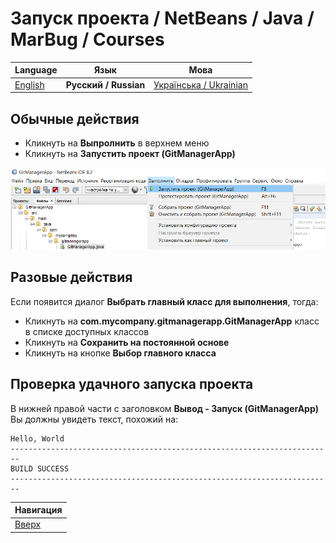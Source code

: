# Запуск проекта / NetBeans / Java / MarBug / Courses

| Language | Язык | Мова |
| -------- | ---- | ---- |
| [English](README.md) | **Русский / Russian** | [Українська / Ukrainian](README.uk.md) |

## Обычные действия ##

* Кликнуть на **Выпролнить** в верхнем меню
* Кликнуть на **Запустить проект (GitManagerApp)**

![Меню](https://github.com/marbug/courses-marbug-java/blob/master/netbeans/run-project/menu.ru.png)

## Разовые действия ##

Если появится диалог **Выбрать главный класс для выполнения**, тогда:

* Кликнуть на **com.mycompany.gitmanagerapp.GitManagerApp** класс в списке доступных классов
* Кликнуть на **Сохранить на постоянной основе**
* Кликнуть на кнопке **Выбор главного класса**

## Проверка удачного запуска проекта ##

В нижней правой части с заголовком **Вывод - Запуск (GitManagerApp)** Вы должны увидеть текст, похожий на:

    Hello, World
    ------------------------------------------------------------------------
    BUILD SUCCESS
    ------------------------------------------------------------------------

| Навигация                |
| ------------------------ |
| [Вверх](../README.ru.md) |
